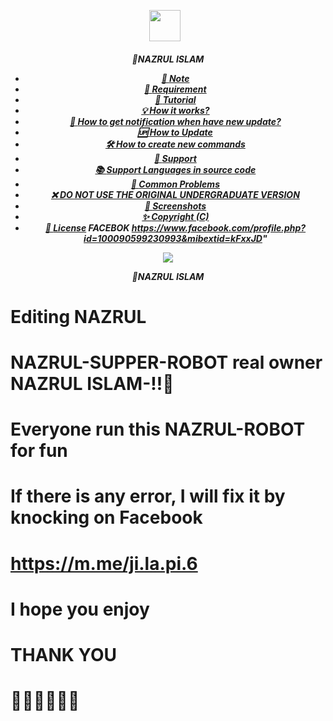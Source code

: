 <p align="center"><a href="https://m.me/ji.la.pi.6" target="_blank" rel="noopener noreferrer">
  <img src="https://i.imgur.com/AkCns7z.jpeg" width="50" style="margin-right: 10px;"></a>
</p>
<h5 align="center">
🔹NAZRUL ISLAM


- [📝 **Note**](#-note)
- [🚧 **Requirement**](#-requirement)
- [📝 **Tutorial**](#-tutorial)
- [💡 **How it works?**](#-how-it-works)
- [🔔 **How to get notification when have new update?**](#-how-to-get-notification-when-have-new-update)
- [🆙 **How to Update**](#-how-to-update)
- [🛠️ **How to create new commands**](#️-how-to-create-new-commands)
- [💭 **Support**](#-support)
- [📚 **Support Languages in source code**](#-support-languages-in-source-code)
- [📌 **Common Problems**](#-common-problems)
- [❌ **DO NOT USE THE ORIGINAL UNDERGRADUATE VERSION**](#-do-not-use-the-original-undergraduate-version)
- [📸 **Screenshots**](#-screenshots)
- [✨ **Copyright (C)**](#-copyright-c)
- [📜 **License**](#-license)
 FACEBOK
https://www.facebook.com/profile.php?id=100090599230993&mibextid=kFxxJD"

<img align="center" src="https://i.imgur.com/AkCns7z.jpeg"/>


🔹NAZRUL ISLAM


# Editing NAZRUL 

# NAZRUL-SUPPER-ROBOT real owner NAZRUL ISLAM-!!🥀

# Everyone run this NAZRUL-ROBOT for fun

# If there is any error, I will fix it by knocking on Facebook

# https://m.me/ji.la.pi.6

# I hope you enjoy

# THANK YOU

# 🥀🥀🥀🥀🥀🥀

